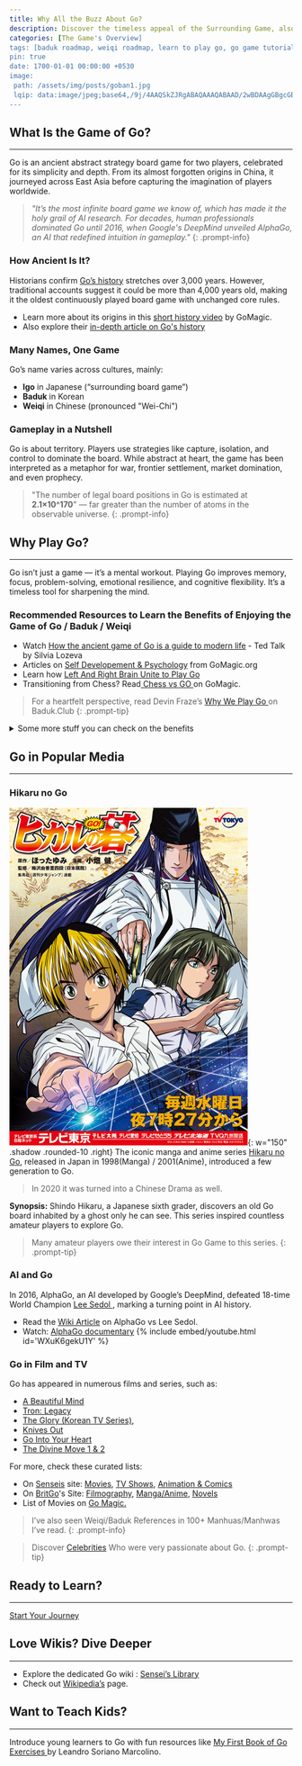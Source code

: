 ```yaml
---
title: Why All the Buzz About Go?
description: Discover the timeless appeal of the Surrounding Game, also known as Go (Igo/Baduk/Weiqi) in 2025.
categories: [The Game's Overview]
tags: [baduk roadmap, weiqi roadmap, learn to play go, go game tutorial, the surrounding game]
pin: true
date: 1700-01-01 00:00:00 +0530
image: 
 path: /assets/img/posts/goban1.jpg
 lqip: data:image/jpeg;base64,/9j/4AAQSkZJRgABAQAAAQABAAD/2wBDAAgGBgcGBQgHBwcJCQgKDBQNDAsLDBkSEw8UHRofHh0aHBwgJC4nICIsIxwcKDcpLDAx
---
```


## What Is the Game of Go?
<hr>

Go is an ancient abstract strategy board game for two players, celebrated for its simplicity and depth. From its almost forgotten origins in China, it journeyed across East Asia before capturing the imagination of players worldwide.

> _"It’s the most infinite board game we know of, which has made it the holy grail of AI research. For decades, human professionals dominated Go until 2016, when Google's DeepMind unveiled AlphaGo, an AI that redefined intuition in gameplay."_
{: .prompt-info}


### How Ancient Is It?

Historians confirm <a href="https://senseis.xmp.net/?HistoryOfGo" target="_blank" rel="nofollow noopener noreferrer">
Go’s history</a> stretches over 3,000 years. However, traditional accounts suggest it could be more than 4,000 years old, making it the oldest continuously played board game with unchanged core rules.
- Learn more about its origins in this <a href="https://youtu.be/EN10EHNdJjQ?si=ZKZ2nakaR8rE7urO" target="_blank" rel="nofollow noopener noreferrer">short history video</a> by GoMagic.
- Also explore their <a href="https://gomagic.org/history-of-go/" target="_blank" rel="nofollow noopener noreferrer"> in-depth article on Go's history</a>

### Many Names, One Game

Go’s name varies across cultures, mainly:
- **Igo** in Japanese (“surrounding board game”)
- **Baduk** in Korean
- **Weiqi** in Chinese (pronounced "Wei-Chi")

### Gameplay in a Nutshell

Go is about territory. Players use strategies like capture, isolation, and control to dominate the board. While abstract at heart, the game has been interpreted as a metaphor for war, frontier settlement, market domination, and even prophecy.

> "The number of legal board positions in Go is estimated at **2.1×10^170**" — far greater than the number of atoms in the observable universe.
{: .prompt-info}

## Why Play Go?
<hr>

Go isn’t just a game — it’s a mental workout. Playing Go improves memory, focus, problem-solving, emotional resilience, and cognitive flexibility. It’s a timeless tool for sharpening the mind.

### Recommended Resources to Learn the Benefits of Enjoying the Game of Go / Baduk / Weiqi

- Watch <a href="https://youtu.be/wQuh9YI8rn0?si=IyLDYDlPhlmGkz2v" target="_blank" rel="nofollow noopener noreferrer">How the ancient game of Go is a guide to modern life</a> - Ted Talk by Silvia Lozeva
- Articles on <a href='https://gomagic.org/go-articles/psychology-and-self-development/' target='_blank' rel="nofollow noopener noreferrer"> Self Developement & Psychology</a> from GoMagic.org
- Learn how <a href='https://gomagic.org/go-game/' target='_blank' rel="nofollow noopener noreferrer"> Left And Right Brain Unite to Play Go </a>
- Transitioning from Chess? Read<a href='https://gomagic.org/chess-go/' target='_blank' rel="nofollow noopener noreferrer"> Chess vs GO </a> on GoMagic.

> For a heartfelt perspective, read Devin Fraze’s <a href='https://blog.baduk.club/why-we-play' target='_blank' rel="nofollow noopener noreferrer"> Why We Play Go </a>on Baduk.Club
{: .prompt-tip}

<details>
<summary>Some more stuff you can check on the benefits</summary>
<div markdown="1">
- Check out the<a href='https://weiqi-to-go.net/benefits-of-weiqi/' target='_blank' rel="nofollow noopener noreferrer"> Benefits of Weiqi </a>
- Explore<a href='https://gameofgo.app/learn/5-reasons-why-playing-game-of-go' target='_blank' rel="nofollow noopener noreferrer"> 5 Reasons to Play Go </a> at GameOfGo.app
- Read<a href="https://gopsychology.uk/" target="_blank" rel="nofollow noopener noreferrer"> GoPsychology</a>
- <a href="https://youtu.be/SrqAlN8JZPs?si=fvFSKQKmz1aVzajh" target="_blank">A wonderful video</a> by Here We GO.
</div>
</details>

## Go in Popular Media
<hr>

### Hikaru no Go

![](/assets/img/posts/hng.jpg){: w="150" .shadow .rounded-10 .right}
The iconic manga and anime series <a href='https://en.wikipedia.org/wiki/Hikaru_no_Go' target='_blank' rel="nofollow noopener noreferrer">Hikaru no Go</a>, released in Japan in 1998(Manga) / 2001(Anime), introduced a few generation to Go.

> In 2020 it was turned into a Chinese Drama as well.

**Synopsis:** Shindo Hikaru, a Japanese sixth grader, discovers an old Go board inhabited by a ghost only he can see. This series inspired countless amateur players to explore Go. 

> Many amateur players owe their interest in Go Game to this series.
{: .prompt-tip}

### AI and Go

In 2016, AlphaGo, an AI developed by Google’s DeepMind, defeated 18-time World Champion <a href='https://en.wikipedia.org/wiki/Lee_Sedol' target='_blank' rel="nofollow noopener noreferrer"> Lee Sedol </a>, marking a turning point in AI history.
- Read the <a href='https://en.wikipedia.org/wiki/AlphaGo_versus_Lee_Sedol' target='_blank' rel="nofollow noopener noreferrer"> Wiki Article</a> on AlphaGo vs Lee Sedol.
- Watch: <a href='https://youtu.be/WXuK6gekU1Y' target='_blank' rel="nofollow noopener noreferrer">AlphaGo documentary</a>
{% include embed/youtube.html id='WXuK6gekU1Y' %}

### Go in Film and TV

Go has appeared in numerous films and series, such as:
- <a href="https://en.wikipedia.org/wiki/A_Beautiful_Mind_(film)" target="_blank" rel="nofollow noopener noreferrer">A Beautiful Mind</a>
- <a href="https://en.wikipedia.org/wiki/Tron:_Legacy" target="_blank" rel="nofollow noopener noreferrer">Tron: Legacy</a>
- <a href="https://en.wikipedia.org/wiki/The_Glory_(TV_series)" target="_blank" rel="nofollow noopener noreferrer">The Glory (Korean TV Series)</a>,
- <a href="https://en.wikipedia.org/wiki/Knives_Out" target="_blank" rel="nofollow noopener noreferrer">Knives Out</a>
- <a href="https://www.youtube.com/playlist?list=PLIPiKkS-FpK-AgFy-U8nHgQJfEMvPnn3T" target="_blank" rel="nofollow noopener noreferrer">Go Into Your Heart</a>
- <a href="https://en.wikipedia.org/wiki/The_Divine_Move" target="_blank" rel="nofollow noopener noreferrer">The Divine Move 1 & 2</a>

For more, check these curated lists:
- On <a href="https://senseis.xmp.net" target="_blank" rel="nofollow noopener noreferrer">Senseis</a> site: <a href="https://senseis.xmp.net/?Movies"  target="_blank" rel="nofollow noopener noreferrer">Movies</a>, <a href="https://senseis.xmp.net/?Television" target="_blank" rel="nofollow noopener noreferrer">TV Shows</a>, <a href="https://senseis.xmp.net/?AnimeAndGraphicArts" target="_blank" rel="nofollow noopener noreferrer">Animation & Comics</a>
- On <a href="https://www.britgo.org/" target="_blank" rel="nofollow noopener noreferrer">BritGo</a>'s Site: <a href="https://www.britgo.org/filmography"  target="_blank" rel="nofollow noopener noreferrer">Filmography</a>, <a href="https://www.britgo.org/general/manga" target="_blank" rel="nofollow noopener noreferrer">Manga/Anime</a>,
<a href="https://www.britgo.org/general/novels.html" target="_blank" rel="nofollow noopener noreferrer">Novels</a>
- List of Movies on <a href="https://gomagic.org/go-movies/" target="_blank" rel="nofollow noopener noreferrer">Go Magic.</a>

> I’ve also seen Weiqi/Baduk References in 100+ Manhuas/Manhwas I’ve read.
{: .prompt-info}

> Discover <a href="https://www.britgo.org/general/celeb/index.html"  target="_blank" rel="nofollow noopener noreferrer">Celebrities</a> Who were very passionate about Go.
{: .prompt-tip}

## Ready to Learn?
<hr>

<a class="journey" href="/posts/How-to-use-Roadmap/">Start Your Journey</a>

## Love Wikis? Dive Deeper
<hr>

- Explore the dedicated Go wiki : <a href="https://senseis.xmp.net/?StartingPoints" target="_blank" rel="nofollow noopener noreferrer"> Sensei’s Library </a>
- Check out <a href="https://en.wikipedia.org/wiki/Go_(game)" target="_blank" rel="nofollow noopener noreferrer"> Wikipedia’s</a> page.

## Want to Teach Kids?
<hr>

Introduce young learners to Go with fun resources like <a href="https://github.com/sorianom/kids-go-books" target="_blank" rel="nofollow noopener noreferrer"> My First Book of Go Exercises </a> by Leandro Soriano Marcolino.